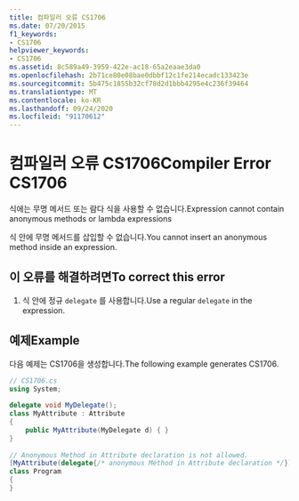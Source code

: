 ```yaml
---
title: 컴파일러 오류 CS1706
ms.date: 07/20/2015
f1_keywords:
- CS1706
helpviewer_keywords:
- CS1706
ms.assetid: 8c589a49-3959-422e-ac18-65a2eaae3da0
ms.openlocfilehash: 2b71ce80e08bae0dbbf12c1fe214ecadc133423e
ms.sourcegitcommit: 5b475c1855b32cf78d2d1bbb4295e4c236f39464
ms.translationtype: MT
ms.contentlocale: ko-KR
ms.lasthandoff: 09/24/2020
ms.locfileid: "91170612"
---
```

# <a name="compiler-error-cs1706"></a><span data-ttu-id="d4b5e-102">컴파일러 오류 CS1706</span><span class="sxs-lookup"><span data-stu-id="d4b5e-102">Compiler Error CS1706</span></span>

<span data-ttu-id="d4b5e-103">식에는 무명 메서드 또는 람다 식을 사용할 수 없습니다.</span><span class="sxs-lookup"><span data-stu-id="d4b5e-103">Expression cannot contain anonymous methods  or lambda expressions</span></span>  
  
 <span data-ttu-id="d4b5e-104">식 안에 무명 메서드를 삽입할 수 없습니다.</span><span class="sxs-lookup"><span data-stu-id="d4b5e-104">You cannot insert an anonymous method inside an expression.</span></span>  
  
## <a name="to-correct-this-error"></a><span data-ttu-id="d4b5e-105">이 오류를 해결하려면</span><span class="sxs-lookup"><span data-stu-id="d4b5e-105">To correct this error</span></span>  
  
1. <span data-ttu-id="d4b5e-106">식 안에 정규 `delegate` 를 사용합니다.</span><span class="sxs-lookup"><span data-stu-id="d4b5e-106">Use a regular `delegate` in the expression.</span></span>  
  
## <a name="example"></a><span data-ttu-id="d4b5e-107">예제</span><span class="sxs-lookup"><span data-stu-id="d4b5e-107">Example</span></span>  

 <span data-ttu-id="d4b5e-108">다음 예제는 CS1706을 생성합니다.</span><span class="sxs-lookup"><span data-stu-id="d4b5e-108">The following example generates CS1706.</span></span>  
  
```csharp  
// CS1706.cs  
using System;  
  
delegate void MyDelegate();  
class MyAttribute : Attribute  
{  
    public MyAttribute(MyDelegate d) { }  
}  
  
// Anonymous Method in Attribute declaration is not allowed.  
[MyAttribute(delegate{/* anonymous Method in Attribute declaration */})]  // CS1706  
class Program  
{  
}  
```
